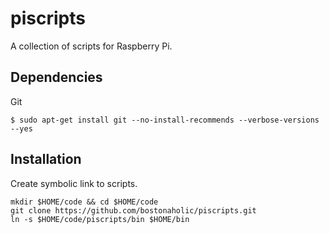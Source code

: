# piscripts

A collection of scripts for Raspberry Pi.

## Dependencies

Git

```
$ sudo apt-get install git --no-install-recommends --verbose-versions --yes
```

## Installation

Create symbolic link to scripts.

```
mkdir $HOME/code && cd $HOME/code
git clone https://github.com/bostonaholic/piscripts.git
ln -s $HOME/code/piscripts/bin $HOME/bin
```

